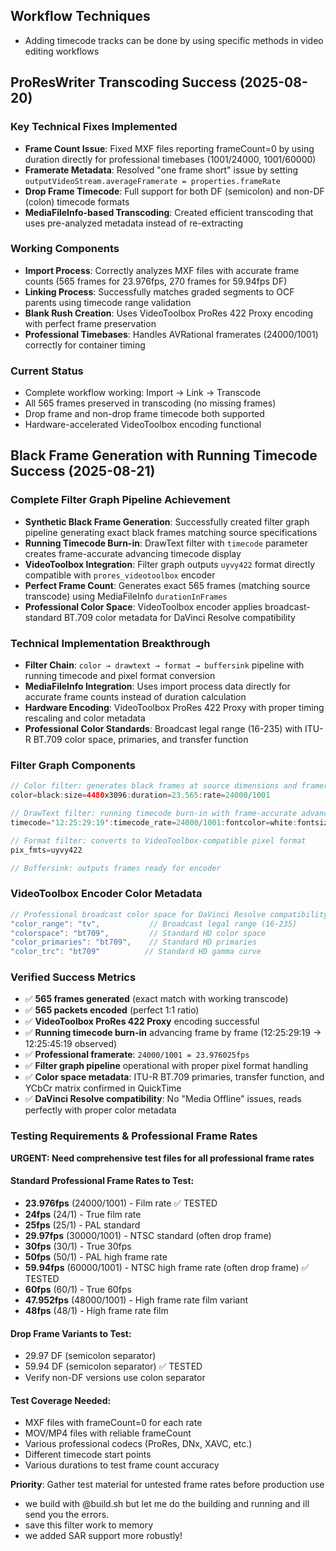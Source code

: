 ## Workflow Techniques

- Adding timecode tracks can be done by using specific methods in video editing workflows

## ProResWriter Transcoding Success (2025-08-20)

### Key Technical Fixes Implemented
- **Frame Count Issue**: Fixed MXF files reporting frameCount=0 by using duration directly for professional timebases (1001/24000, 1001/60000)
- **Framerate Metadata**: Resolved "one frame short" issue by setting `outputVideoStream.averageFramerate = properties.frameRate` 
- **Drop Frame Timecode**: Full support for both DF (semicolon) and non-DF (colon) timecode formats
- **MediaFileInfo-based Transcoding**: Created efficient transcoding that uses pre-analyzed metadata instead of re-extracting

### Working Components
- **Import Process**: Correctly analyzes MXF files with accurate frame counts (565 frames for 23.976fps, 270 frames for 59.94fps DF)
- **Linking Process**: Successfully matches graded segments to OCF parents using timecode range validation
- **Blank Rush Creation**: Uses VideoToolbox ProRes 422 Proxy encoding with perfect frame preservation
- **Professional Timebases**: Handles AVRational framerates (24000/1001) correctly for container timing

### Current Status
- Complete workflow working: Import → Link → Transcode
- All 565 frames preserved in transcoding (no missing frames)
- Drop frame and non-drop frame timecode both supported
- Hardware-accelerated VideoToolbox encoding functional

## Black Frame Generation with Running Timecode Success (2025-08-21)

### Complete Filter Graph Pipeline Achievement
- **Synthetic Black Frame Generation**: Successfully created filter graph pipeline generating exact black frames matching source specifications
- **Running Timecode Burn-in**: DrawText filter with `timecode` parameter creates frame-accurate advancing timecode display
- **VideoToolbox Integration**: Filter graph outputs `uyvy422` format directly compatible with `prores_videotoolbox` encoder
- **Perfect Frame Count**: Generates exact 565 frames (matching source transcode) using MediaFileInfo `durationInFrames`
- **Professional Color Space**: VideoToolbox encoder applies broadcast-standard BT.709 color metadata for DaVinci Resolve compatibility

### Technical Implementation Breakthrough
- **Filter Chain**: `color → drawtext → format → buffersink` pipeline with running timecode and pixel format conversion
- **MediaFileInfo Integration**: Uses import process data directly for accurate frame counts instead of duration calculation
- **Hardware Encoding**: VideoToolbox ProRes 422 Proxy with proper timing rescaling and color metadata
- **Professional Color Standards**: Broadcast legal range (16-235) with ITU-R BT.709 color space, primaries, and transfer function

### Filter Graph Components
```swift
// Color filter: generates black frames at source dimensions and framerate
color=black:size=4480x3096:duration=23.565:rate=24000/1001

// DrawText filter: running timecode burn-in with frame-accurate advance
timecode='12:25:29:19':timecode_rate=24000/1001:fontcolor=white:fontsize=64:x=50:y=150

// Format filter: converts to VideoToolbox-compatible pixel format  
pix_fmts=uyvy422

// Buffersink: outputs frames ready for encoder
```

### VideoToolbox Encoder Color Metadata
```swift
// Professional broadcast color space for DaVinci Resolve compatibility
"color_range": "tv",           // Broadcast legal range (16-235)
"colorspace": "bt709",         // Standard HD color space
"color_primaries": "bt709",    // Standard HD primaries  
"color_trc": "bt709"          // Standard HD gamma curve
```

### Verified Success Metrics
- ✅ **565 frames generated** (exact match with working transcode)
- ✅ **565 packets encoded** (perfect 1:1 ratio)
- ✅ **VideoToolbox ProRes 422 Proxy** encoding successful
- ✅ **Running timecode burn-in** advancing frame by frame (12:25:29:19 → 12:25:45:19 observed)
- ✅ **Professional framerate**: `24000/1001 = 23.976025fps`
- ✅ **Filter graph pipeline** operational with proper pixel format handling
- ✅ **Color space metadata**: ITU-R BT.709 primaries, transfer function, and YCbCr matrix confirmed in QuickTime
- ✅ **DaVinci Resolve compatibility**: No "Media Offline" issues, reads perfectly with proper color metadata

### Testing Requirements & Professional Frame Rates
**URGENT: Need comprehensive test files for all professional frame rates**

#### Standard Professional Frame Rates to Test:
- **23.976fps** (24000/1001) - Film rate ✅ TESTED
- **24fps** (24/1) - True film rate
- **25fps** (25/1) - PAL standard 
- **29.97fps** (30000/1001) - NTSC standard (often drop frame)
- **30fps** (30/1) - True 30fps
- **50fps** (50/1) - PAL high frame rate
- **59.94fps** (60000/1001) - NTSC high frame rate (often drop frame) ✅ TESTED
- **60fps** (60/1) - True 60fps
- **47.952fps** (48000/1001) - High frame rate film variant
- **48fps** (48/1) - High frame rate film

#### Drop Frame Variants to Test:
- 29.97 DF (semicolon separator)
- 59.94 DF (semicolon separator) ✅ TESTED
- Verify non-DF versions use colon separator

#### Test Coverage Needed:
- MXF files with frameCount=0 for each rate
- MOV/MP4 files with reliable frameCount 
- Various professional codecs (ProRes, DNx, XAVC, etc.)
- Different timecode start points
- Various durations to test frame count accuracy

**Priority**: Gather test material for untested frame rates before production use
- we build with @build.sh but let me do the building and running and ill send you the errors.
- save this filter work  to memory
- we added SAR support more robustly!